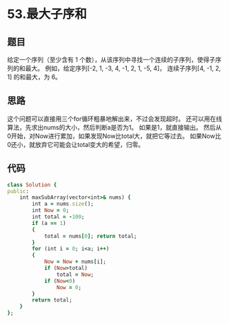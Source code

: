 # 53.最大子序和
## 题目
给定一个序列（至少含有 1 个数），从该序列中寻找一个连续的子序列，使得子序列的和最大。
例如，给定序列[-2, 1, -3, 4, -1, 2, 1, -5, 4]，
连续子序列[4, -1, 2, 1] 的和最大，为 6。
## 思路
这个问题可以直接用三个for循环粗暴地解出来，不过会发现超时。
还可以用在线算法，先求出nums的大小，然后判断a是否为1。
如果是1，就直接输出。
然后从0开始，对Now进行累加，如果发现Now比total大，就把它等过去。
如果Now比0还小，就放弃它可能会让total变大的希望，归零。
## 代码
```ruby
class Solution {
public:
	int maxSubArray(vector<int>& nums) {
		int a = nums.size();
		int Now = 0;
		int total = -100;
		if (a == 1)
		{
			total = nums[0]; return total;
		}
		for (int i = 0; i<a; i++)
		{
			Now = Now + nums[i];
			if (Now>total)
				total = Now;
			if (Now<0)
				Now = 0;
		}
		return total;
	}
};
```
